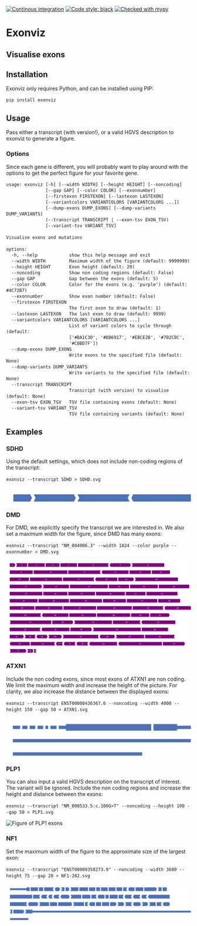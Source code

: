 [![Continous integration](https://github.com/DCRT-LUMC/exonviz/actions/workflows/ci.yml/badge.svg)](https://github.com/DCRT-LUMC/exonviz/actions/workflows/ci.yml)
[![Code style: black](https://img.shields.io/badge/code%20style-black-000000.svg)](https://github.com/psf/black)
[![Checked with mypy](http://www.mypy-lang.org/static/mypy_badge.svg)](http://mypy-lang.org/)

# Exonviz
Visualise exons
------------------------------------------------------------------------
## Installation
Exonviz only requires Python, and can be installed using PIP:
```
pip install exonviz
```

## Usage
Pass either a transcript (with version!), or a valid HGVS description to exonviz to generate a figure.

### Options
Since each gene is different, you will probably want to play around with the options to get the perfect figure for your favorite gene.

```
usage: exonviz [-h] [--width WIDTH] [--height HEIGHT] [--noncoding]
               [--gap GAP] [--color COLOR] [--exonnumber]
               [--firstexon FIRSTEXON] [--lastexon LASTEXON]
               [--variantcolors VARIANTCOLORS [VARIANTCOLORS ...]]
               [--dump-exons DUMP_EXONS] [--dump-variants DUMP_VARIANTS]
               (--transcript TRANSCRIPT | --exon-tsv EXON_TSV)
               [--variant-tsv VARIANT_TSV]

Visualise exons and mutations

options:
  -h, --help            show this help message and exit
  --width WIDTH         Maximum width of the figure (default: 9999999)
  --height HEIGHT       Exon height (default: 20)
  --noncoding           Show non coding regions (default: False)
  --gap GAP             Gap between the exons (default: 5)
  --color COLOR         Color for the exons (e.g. 'purple') (default: #4C72B7)
  --exonnumber          Show exon number (default: False)
  --firstexon FIRSTEXON
                        The first exon to draw (default: 1)
  --lastexon LASTEXON   The last exon to draw (default: 9999)
  --variantcolors VARIANTCOLORS [VARIANTCOLORS ...]
                        List of variant colors to cycle through (default:
                        ['#BA1C30', '#DB6917', '#EBCE2B', '#702C8C',
                        '#C0BD7F'])
  --dump-exons DUMP_EXONS
                        Write exons to the specified file (default: None)
  --dump-variants DUMP_VARIANTS
                        Write variants to the specified file (default: None)
  --transcript TRANSCRIPT
                        Transcript (with version) to visualise (default: None)
  --exon-tsv EXON_TSV   TSV file containing exons (default: None)
  --variant-tsv VARIANT_TSV
                        TSV file containing variants (default: None)
```

## Examples
### SDHD
Using the default settings, which does not include non-coding regions of the transcript:

`exonviz --transcript SDHD > SDHD.svg`

![Figure of SDH exons](https://raw.githubusercontent.com/DCRT-LUMC/exonviz/v0.2.3/examples/SDHD.svg)

### DMD
For DMD, we explicitly specify the transcript we are interested in. We also set
a maximum width for the figure, since DMD has many exons:

`exonviz --transcript "NM_004006.3" --width 1024 --color purple --exonnumber > DMD.svg`

![Figure of DMD exons](https://raw.githubusercontent.com/DCRT-LUMC/exonviz/v0.2.3/examples/DMD.svg)


### ATXN1
Include the non coding exons, since most exons of ATXN1 are non coding. We
limit the maximum width and increase the height of the picture. For clarity, we
also increase the distance between the displayed exons:

`exonviz --transcript ENST00000436367.6 --noncoding --width 4000 --height 150 --gap 50 > ATXN1.svg`

![Figure of ATXN1 exons](https://raw.githubusercontent.com/DCRT-LUMC/exonviz/v0.2.3/examples/ATXN1.svg)

### PLP1
You can also input a valid HGVS description on the transcript of interest. The variant will be ignored.
Include the non coding regions and increase the height and distance between the exons:

`exonviz --transcript "NM_000533.5:c.100G>T" --noncoding --height 100 --gap 50 > PLP1.svg`

![Figure of PLP1 exons](https://raw.githubusercontent.com/DCRT-LUMC/exonviz/v0.2.3/examples/PLP1.svg)

### NF1
Set the maximum width of the figure to the approximate size of the largest exon:

`exonviz --transcript "ENST00000358273.9" --noncoding --width 3600 --height 75 --gap 20 > NF1-202.svg`

![Figure of NF1 exons](https://raw.githubusercontent.com/DCRT-LUMC/exonviz/v0.2.3/examples/NF1-202.svg)
